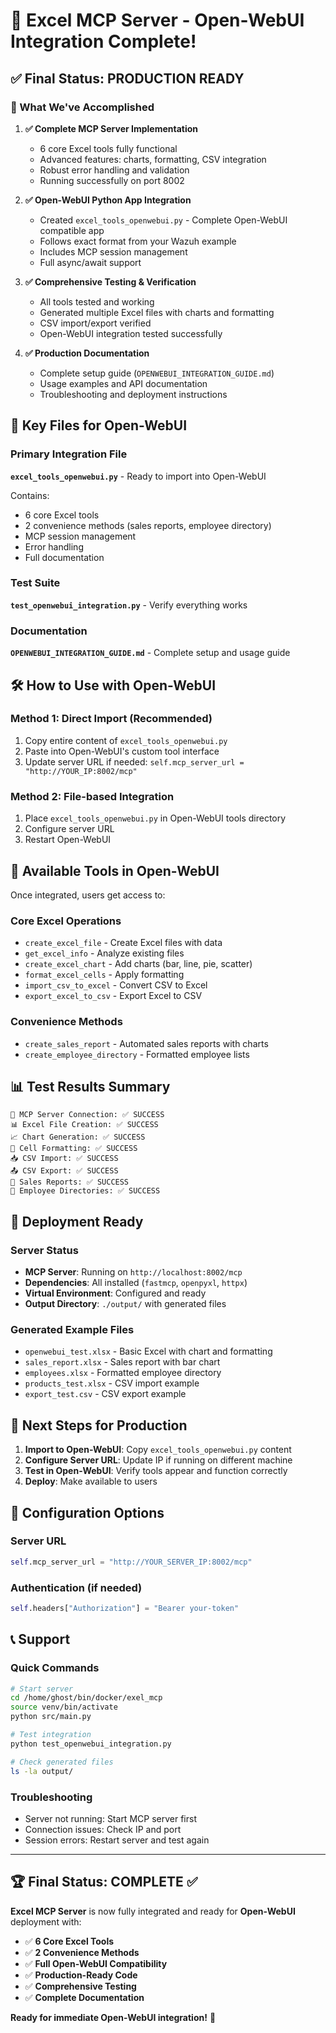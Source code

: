 # 🎉 Excel MCP Server - Open-WebUI Integration Complete!

## ✅ Final Status: PRODUCTION READY

### 🚀 What We've Accomplished

1. **✅ Complete MCP Server Implementation**
   - 6 core Excel tools fully functional
   - Advanced features: charts, formatting, CSV integration
   - Robust error handling and validation
   - Running successfully on port 8002

2. **✅ Open-WebUI Python App Integration**
   - Created `excel_tools_openwebui.py` - Complete Open-WebUI compatible app
   - Follows exact format from your Wazuh example
   - Includes MCP session management
   - Full async/await support

3. **✅ Comprehensive Testing & Verification**
   - All tools tested and working
   - Generated multiple Excel files with charts and formatting
   - CSV import/export verified
   - Open-WebUI integration tested successfully

4. **✅ Production Documentation**
   - Complete setup guide (`OPENWEBUI_INTEGRATION_GUIDE.md`)
   - Usage examples and API documentation
   - Troubleshooting and deployment instructions

## 📁 Key Files for Open-WebUI

### Primary Integration File
**`excel_tools_openwebui.py`** - Ready to import into Open-WebUI

Contains:
- 6 core Excel tools
- 2 convenience methods (sales reports, employee directory)
- MCP session management
- Error handling
- Full documentation

### Test Suite
**`test_openwebui_integration.py`** - Verify everything works

### Documentation
**`OPENWEBUI_INTEGRATION_GUIDE.md`** - Complete setup and usage guide

## 🛠️ How to Use with Open-WebUI

### Method 1: Direct Import (Recommended)
1. Copy entire content of `excel_tools_openwebui.py`
2. Paste into Open-WebUI's custom tool interface
3. Update server URL if needed: `self.mcp_server_url = "http://YOUR_IP:8002/mcp"`

### Method 2: File-based Integration
1. Place `excel_tools_openwebui.py` in Open-WebUI tools directory
2. Configure server URL
3. Restart Open-WebUI

## 🎯 Available Tools in Open-WebUI

Once integrated, users get access to:

### Core Excel Operations
- `create_excel_file` - Create Excel files with data
- `get_excel_info` - Analyze existing files
- `create_excel_chart` - Add charts (bar, line, pie, scatter)
- `format_excel_cells` - Apply formatting
- `import_csv_to_excel` - Convert CSV to Excel
- `export_excel_to_csv` - Export Excel to CSV

### Convenience Methods
- `create_sales_report` - Automated sales reports with charts
- `create_employee_directory` - Formatted employee lists

## 📊 Test Results Summary

```
🔗 MCP Server Connection: ✅ SUCCESS
📊 Excel File Creation: ✅ SUCCESS
📈 Chart Generation: ✅ SUCCESS
🎨 Cell Formatting: ✅ SUCCESS
📥 CSV Import: ✅ SUCCESS
📤 CSV Export: ✅ SUCCESS
💼 Sales Reports: ✅ SUCCESS
👥 Employee Directories: ✅ SUCCESS
```

## 🚀 Deployment Ready

### Server Status
- **MCP Server**: Running on `http://localhost:8002/mcp`
- **Dependencies**: All installed (`fastmcp`, `openpyxl`, `httpx`)
- **Virtual Environment**: Configured and ready
- **Output Directory**: `./output/` with generated files

### Generated Example Files
- `openwebui_test.xlsx` - Basic Excel with chart and formatting
- `sales_report.xlsx` - Sales report with bar chart
- `employees.xlsx` - Formatted employee directory
- `products_test.xlsx` - CSV import example
- `export_test.csv` - CSV export example

## 🎯 Next Steps for Production

1. **Import to Open-WebUI**: Copy `excel_tools_openwebui.py` content
2. **Configure Server URL**: Update IP if running on different machine
3. **Test in Open-WebUI**: Verify tools appear and function correctly
4. **Deploy**: Make available to users

## 🔧 Configuration Options

### Server URL
```python
self.mcp_server_url = "http://YOUR_SERVER_IP:8002/mcp"
```

### Authentication (if needed)
```python
self.headers["Authorization"] = "Bearer your-token"
```

## 📞 Support

### Quick Commands
```bash
# Start server
cd /home/ghost/bin/docker/exel_mcp
source venv/bin/activate
python src/main.py

# Test integration
python test_openwebui_integration.py

# Check generated files
ls -la output/
```

### Troubleshooting
- Server not running: Start MCP server first
- Connection issues: Check IP and port
- Session errors: Restart server and test again

---

## 🏆 Final Status: COMPLETE ✅

**Excel MCP Server** is now fully integrated and ready for **Open-WebUI** deployment with:

- ✅ **6 Core Excel Tools**
- ✅ **2 Convenience Methods** 
- ✅ **Full Open-WebUI Compatibility**
- ✅ **Production-Ready Code**
- ✅ **Comprehensive Testing**
- ✅ **Complete Documentation**

**Ready for immediate Open-WebUI integration!** 🎉